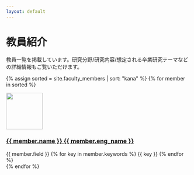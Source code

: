 ```yaml
---
layout: default
---
```


# 教員紹介

教員一覧を掲載しています。研究分野/研究内容/想定される卒業研究テーマなどの詳細情報もご覧いただけます。

{% assign sorted = site.faculty_members | sort: "kana" %}
{% for member in sorted %}
  <div class="mi-member-box">
    <img src="{{ member.photo  | relative_url }}" width="100px">
    <div class="mi-member-text">
      <h3><a href="{{ member.url | relative_url }}">{{ member.name }} {{ member.eng_name }}</a></h3>
      {{ member.field }}
      {% for key in member.keywords %}
        <span class="mi-keywords">{{ key }}</span>
      {% endfor %}
    </div>
  </div>
{% endfor %}
